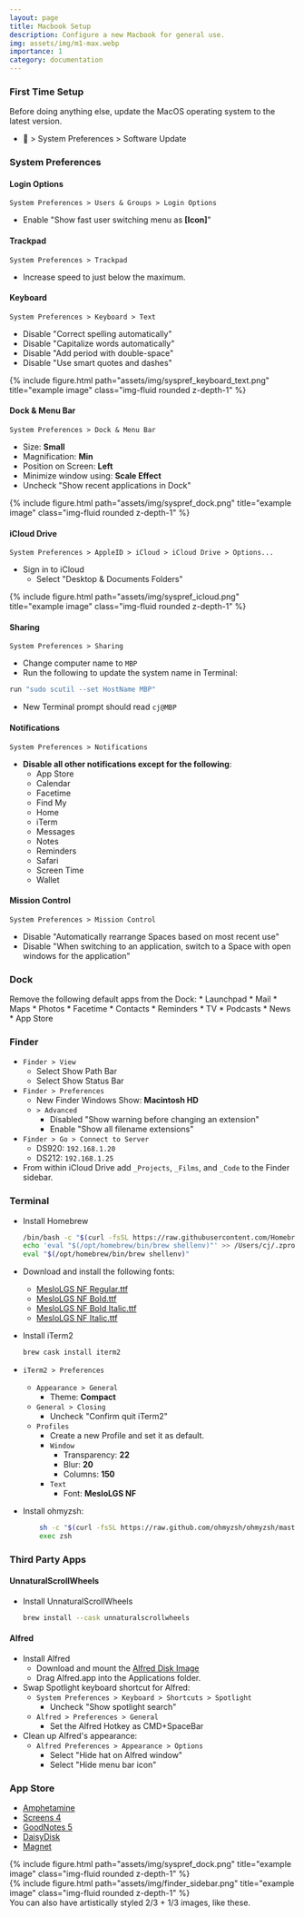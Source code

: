 ```yaml
---
layout: page
title: Macbook Setup
description: Configure a new Macbook for general use.
img: assets/img/m1-max.webp
importance: 1
category: documentation
---
```


### First Time Setup
Before doing anything else, update the MacOS operating system to the latest version. 
-  > System Preferences > Software Update

### System Preferences
#### Login Options
`System Preferences > Users & Groups > Login Options`
- Enable "Show fast user switching menu as **[Icon]**"

#### Trackpad 
`System Preferences > Trackpad`
- Increase speed to just below the maximum.

#### Keyboard
`System Preferences > Keyboard > Text`
- Disable "Correct spelling automatically"
- Disable "Capitalize words automatically" 
- Disable "Add period with double-space"
- Disable "Use smart quotes and dashes"
<div class="row justify-content-sm-center">
    <div class="col-sm-4 mt-1 mt-md-0">
        {% include figure.html path="assets/img/syspref_keyboard_text.png" title="example image" class="img-fluid rounded z-depth-1" %}
    </div>
</div>

#### Dock & Menu Bar
`System Preferences > Dock & Menu Bar`
- Size: **Small**
- Magnification: **Min**
- Position on Screen: **Left**
- Minimize window using: **Scale Effect**
- Uncheck "Show recent applications in Dock"
<div class="row justify-content-sm-center">
    <div class="col-sm mt-3 mt-md-0">
        {% include figure.html path="assets/img/syspref_dock.png" title="example image" class="img-fluid rounded z-depth-1" %}
    </div>
</div>


#### iCloud Drive
`System Preferences > AppleID > iCloud > iCloud Drive > Options...` 
- Sign in to iCloud
    - Select "Desktop & Documents Folders"
<div class="row justify-content-sm-center">
    <div class="col-sm mt-3 mt-md-0">
        {% include figure.html path="assets/img/syspref_icloud.png" title="example image" class="img-fluid rounded z-depth-1" %}
    </div>
</div>

#### Sharing
`System Preferences > Sharing`
- Change computer name to `MBP`
- Run the following to update the system name in Terminal:
```zsh
run "sudo scutil --set HostName MBP"
```
- New Terminal prompt should read `cj@MBP`

#### Notifications
`System Preferences > Notifications`
- **Disable all other notifications except for the following**:
    * App Store
    * Calendar
    * Facetime
    * Find My 
    * Home
    * iTerm
    * Messages
    * Notes
    * Reminders
    * Safari
    * Screen Time
    * Wallet

#### Mission Control
`System Preferences > Mission Control`
- Disable "Automatically rearrange Spaces based on most recent use"
- Disable "When switching to an application, switch to a Space with open windows for the application"


### Dock
Remove the following default apps from the Dock:
    * Launchpad
    * Mail
    * Maps
    * Photos
    * Facetime
    * Contacts
    * Reminders
    * TV
    * Podcasts
    * News
    * App Store

### Finder
- `Finder > View`
    - Select Show Path Bar
    - Select Show Status Bar
- `Finder > Preferences`
    - New Finder Windows Show: **Macintosh HD**
    - `> Advanced` 
        - Disabled "Show warning before changing an extension" 
        - Enable "Show all filename extensions" 
- `Finder > Go > Connect to Server`
    - DS920: `192.168.1.20`
    - DS212: `192.168.1.25` 
- From within iCloud Drive add `_Projects`, `_Films`, and `_Code` to the Finder sidebar.

### Terminal
- Install Homebrew
    ```zsh
    /bin/bash -c "$(curl -fsSL https://raw.githubusercontent.com/Homebrew/install/HEAD/install.sh)"
    echo 'eval "$(/opt/homebrew/bin/brew shellenv)"' >> /Users/cj/.zprofile
    eval "$(/opt/homebrew/bin/brew shellenv)"
    ```
- Download and install the following fonts:
    - [MesloLGS NF Regular.ttf](https://github.com/romkatv/powerlevel10k-media/raw/master/MesloLGS%20NF%20Regular.ttf)
    - [MesloLGS NF Bold.ttf](https://github.com/romkatv/powerlevel10k-media/raw/master/MesloLGS%20NF%20Bold.ttf)
    - [MesloLGS NF Bold Italic.ttf](https://github.com/romkatv/powerlevel10k-media/raw/master/MesloLGS%20NF%20Bold%20Italic.ttf)
    - [MesloLGS NF Italic.ttf](https://github.com/romkatv/powerlevel10k-media/raw/master/MesloLGS%20NF%20Italic.ttf)
- Install iTerm2
    ```zsh
    brew cask install iterm2
    ```
- `iTerm2 > Preferences`
    - `Appearance > General`
        - Theme: **Compact**
    - `General > Closing`
        - Uncheck "Confirm quit iTerm2"
    - `Profiles`
        - Create a new Profile and set it as default.
        - `Window`
            - Transparency: **22**
            - Blur: **20**
            - Columns: **150**
        - `Text`
            - Font: **MesloLGS NF**

- Install ohmyzsh:
    ```zsh
        sh -c "$(curl -fsSL https://raw.github.com/ohmyzsh/ohmyzsh/master/tools/install.sh)"
        exec zsh
    ```




### Third Party Apps
#### UnnaturalScrollWheels
- Install UnnaturalScrollWheels
    ```zsh
    brew install --cask unnaturalscrollwheels
    ```

#### Alfred
- Install Alfred
    - Download and mount the [Alfred Disk Image](https://cachefly.alfredapp.com/Alfred_5.0.2_2073.dmg)
    - Drag Alfred.app into the Applications folder.
- Swap Spotlight keyboard shortcut for Alfred:
    - `System Preferences > Keyboard > Shortcuts > Spotlight`
        - Uncheck "Show spotlight search"
    - `Alfred > Preferences > General`
        - Set the Alfred Hotkey as CMD+SpaceBar
- Clean up Alfred's appearance:
    - `Alfred Preferences > Appearance > Options`
        - Select "Hide hat on Alfred window"
        - Select "Hide menu bar icon" 

### App Store
- [Amphetamine](https://apps.apple.com/us/app/amphetamine/id937984704?mt=12)
- [Screens 4](https://apps.apple.com/us/app/screens-4/id1224268771?mt=12)
- [GoodNotes 5](https://apps.apple.com/us/app/goodnotes-5/id1444383602) 
- [DaisyDisk](https://apps.apple.com/us/app/daisydisk/id411643860?mt=12)
- [Magnet](https://apps.apple.com/us/app/magnet/id441258766?mt=12)




<div class="row justify-content-sm-center">
    <div class="col-sm-9 mt-3 mt-md-0">
        {% include figure.html path="assets/img/syspref_dock.png" title="example image" class="img-fluid rounded z-depth-1" %}
    </div>
    <div class="col-sm-3 mt-3 mt-md-0">
        {% include figure.html path="assets/img/finder_sidebar.png" title="example image" class="img-fluid rounded z-depth-1" %}
    </div>
</div>
<div class="caption">
    You can also have artistically styled 2/3 + 1/3 images, like these.
</div>



